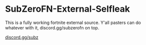 # SubZeroFN-External-Selfleak
This is a fully working fortnite external source. Y'all pasters can do whatever with it, discord.gg/subzerofn on top.

[discord.gg/subz](https://discord.gg/subz)

